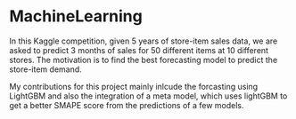 # MachineLearning
In this Kaggle competition, given 5 years of store-item sales data, we are asked to predict 3 months of sales for 50 different items at 10 different stores. The motivation is to find the best forecasting model to predict the store-item demand.

My contributions for this project mainly inlcude the forcasting using LightGBM and also the integration of a meta model, which uses lightGBM to get a better SMAPE score from the predictions of a few models.
